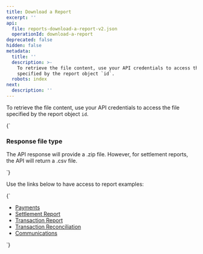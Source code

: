 ```yaml
---
title: Download a Report
excerpt: ''
api:
  file: reports-download-a-report-v2.json
  operationId: download-a-report
deprecated: false
hidden: false
metadata:
  title: ''
  description: >-
    To retrieve the file content, use your API credentials to access the file
    specified by the report object `id`.
  robots: index
next:
  description: ''
---
```

To retrieve the file content, use your API credentials to access the file specified by the report object `id`. 

<HTMLBlock>{`
<body>
  <div class="infoBlockContainer">
    <div class="verticalLine"></div>
    <div>
      <h3>Response file type</h3>
      <div class="contentContainer">
        <p>
					The API response will provide a .zip file. However, for <a onclick="window.location='introduction-reports#settlement-report'">settlement</a> reports, the API will return a .csv file.
        </p>
      </div>
    </div>
  </div>
</body>
`}</HTMLBlock>

Use the links below to have access to report examples:

<HTMLBlock>{`
<ul>
  <li><a href="https://drive.google.com/file/d/1Sj1CBnJLQ3_1EaO-l_xWhZZdy7EDQQD7/view?usp=sharing" target=”_blank”>Payments</a></li>
  <li><a href="https://drive.google.com/file/d/1QgcqPG_ow-VHiR0h-rSEYAfOgGUKGJb6/view?usp=sharing" target=”_blank”>Settlement Report</a></li>
  <li><a href="https://drive.google.com/file/d/1MAPo20aDpgikGdEqdi4ySQCq6SdseMw3/view?usp=sharing" target=”_blank”>Transaction Report</a></li>
  <li><a href="https://drive.google.com/file/d/1L0Y-hXkip-SMUKcDWVGGpNoq6CN3DyHb/view?usp=sharing" target=”_blank”>Transaction Reconciliation</a></li>
  <li><a href="https://drive.google.com/file/d/1QzD5q5EkYOgCvOJpC78RVDD_huhNixmF/view?usp=sharing" target=”_blank”>Communications</a></li>
</ul>
`}</HTMLBlock>
